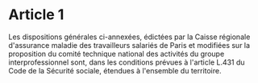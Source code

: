 # Article 1

Les dispositions générales ci-annexées, édictées par la Caisse régionale d'assurance maladie des travailleurs salariés de Paris et modifiées sur la proposition du comité technique national des activités du groupe interprofessionnel sont, dans les conditions prévues à l'article L.431 du Code de la Sécurité sociale, étendues à l'ensemble du territoire.
